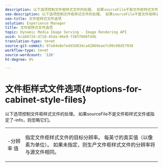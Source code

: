 ```yaml
---
description: 以下选项控制文件柜样式文件的处理。 如果sourceFile不是文件柜样式文件或指定了-info，则忽略它们。
seo-description: 以下选项控制文件柜样式文件的处理。 如果sourceFile不是文件柜样式文件或指定了-info，则忽略它们。
seo-title: 文件柜样式文件选项
solution: Experience Manager
title: 文件柜样式文件选项
topic: Dynamic Media Image Serving - Image Rendering API
uuid: bca84724-d710-45da-86e9-7385f689fd4b
translation-type: tm+mt
source-git-commit: 97a84e8e7edd3d834ca42069eae7c09c00d57938
workflow-type: tm+mt
source-wordcount: '126'
ht-degree: 0%

---
```



# 文件柜样式文件选项{#options-for-cabinet-style-files}

以下选项控制文件柜样式文件的处理。 如果sourceFile不是文件柜样式文件或指定了-info，则忽略它们。

<table id="simpletable_332B78DDEB6540708844AB54AE321F9B"> 
 <tr class="strow"> 
  <td class="stentry"> <p><span class="codeph">-分辨率 <span class="varname"> 值</span></span> </p> </td> 
  <td class="stentry"> <p>指定文件柜样式文件的目标分辨率。 每英寸的真实值（以像素为单位）。 如果未指定，则生产文件柜样式文件的分辨率将与源文件相同。 </p></td> 
 </tr> 
</table>

